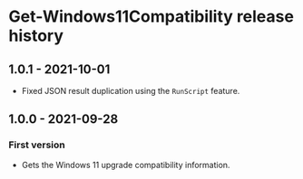 # Get-Windows11Compatibility release history

## 1.0.1 - 2021-10-01

* Fixed JSON result duplication using the `RunScript` feature.

## 1.0.0 - 2021-09-28

### First version

* Gets the Windows 11 upgrade compatibility information.